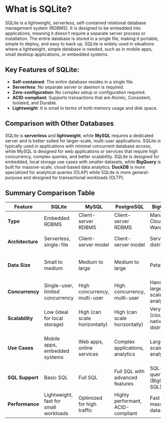 # What is SQLite?

SQLite is a lightweight, serverless, self-contained relational database management system (RDBMS). It is designed to be embedded into applications, meaning it doesn’t require a separate server process or installation. The entire database is stored in a single file, making it portable, simple to deploy, and easy to back up. SQLite is widely used in situations where a lightweight, simple database is needed, such as in mobile apps, small desktop applications, or embedded systems.

## Key Features of SQLite:
- **Self-contained**: The entire database resides in a single file.
- **Serverless**: No separate server or daemon is required.
- **Zero-configuration**: No complex setup or configuration required.
- **ACID-compliant**: Supports transactions that are Atomic, Consistent, Isolated, and Durable.
- **Lightweight**: It is small in terms of both memory usage and disk space.

## Comparison with Other Databases

SQLite is **serverless** and **lightweight**, while **MySQL** requires a dedicated server and is better suited for larger-scale, multi-user applications. SQLite is typically used in applications with minimal concurrent database access, while MySQL is designed for web applications or services that require high concurrency, complex queries, and better scalability. SQLite is designed for embedded, local storage use cases with smaller datasets, while **BigQuery** is built for massive-scale, cloud-based data analytics. **DuckDB** is more specialized for analytical queries (OLAP) while SQLite is more general-purpose and designed for transactional workloads (OLTP).

## Summary Comparison Table

| Feature               | SQLite                                   | MySQL                        | PostgreSQL                  | BigQuery                        | DuckDB                         |
|-----------------------|------------------------------------------|------------------------------|-----------------------------|---------------------------------|--------------------------------|
| **Type**              | Embedded RDBMS                           | Client-server RDBMS          | Client-server RDBMS         | Managed Cloud Data Warehouse    | Embedded Analytical DB         |
| **Architecture**      | Serverless, single-file                 | Client-server model          | Client-server model         | Serverless, distributed         | In-process, serverless         |
| **Data Size**         | Small to medium                          | Medium to large              | Medium to large             | Petabytes                       | Medium to large (analytic use) |
| **Concurrency**       | Single-user, limited concurrency         | High concurrency, multi-user | High concurrency, multi-user| Handles large-scale analytics  | Optimized for analytical queries|
| **Scalability**       | Low (ideal for local storage)            | High (can scale horizontally)| High (can scale horizontally)| Very high (cloud-native, distributed) | Moderate (best for embedded analytics) |
| **Use Cases**         | Mobile apps, embedded systems            | Web apps, online services    | Complex applications, analytics | Large-scale data analytics     | Data science, in-memory analytics |
| **SQL Support**       | Basic SQL                                | Full SQL                     | Full SQL with advanced features | SQL-like querying (BigQuery SQL) | Full SQL, optimized for analytics |
| **Performance**       | Lightweight, fast for small workloads    | Optimized for high traffic   | Highly performant, ACID-compliant | Fast for massive datasets       | Fast for analytical queries    |
